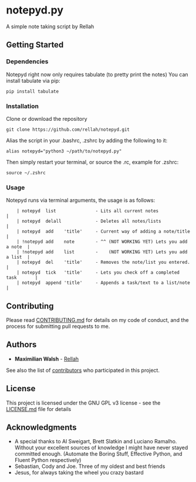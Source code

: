 # notepyd.py

A simple note taking script by Rellah

## Getting Started
 
### Dependencies

  Notepyd right now only requires tabulate (to pretty print the notes)
  You can install tabulate via pip:
  
  ```
  pip install tabulate
  ```
  
### Installation

  Clone or download the repository
  
  ```
  git clone https://github.com/rellah/notepyd.git
  ```

  Alias the script in your .bashrc, .zshrc by adding the following to it:

```
alias notepyd="python3 ~/path/to/notepyd.py"
```

Then simply restart your terminal, or source the .rc, example for .zshrc:
```
source ~/.zshrc
```


### Usage

  Notepyd runs via terminal arguments, the usage is as follows:

```
    | notepyd  list               - Lits all current notes                    |
    | notepyd  delall             - Deletes all notes/lists                   |
    | notepyd  add    'title'     - Current way of adding a note/title        |
    | !notepyd add    note        - ^^ (NOT WORKING YET) Lets you add a note  |
    | !notepyd add    list        -    (NOT WORKING YET) Lets you add a list  |
    | notepyd  del    'title'     - Removes the note/list you entered.        |
    | notepyd  tick   'title'     - Lets you check off a completed task       |
    | notepyd  append 'title'     - Appends a task/text to a list/note        |
```

## Contributing

Please read [CONTRIBUTING.md](https://gist.github.com/rellah/b24679402957c63ec426) for details on my code of conduct, and the process for submitting pull requests to me.


## Authors

* **Maximilian Walsh** - [Rellah](https://github.com/rellah)

See also the list of [contributors](https://github.com/rellah/notepyd/contributors) who participated in this project.


## License

This project is licensed under the GNU GPL v3 license - see the [LICENSE.md](LICENSE.md) file for details


## Acknowledgments

* A special thanks to Al Sweigart, Brett Slatkin and Luciano Ramalho. Without your excellent sources of knowledge I might have never stayed committed enough. (Automate the Boring Stuff, Effective Python, and Fluent Python respectively)
* Sebastian, Cody and Joe. Three of my oldest and best friends
* Jesus, for always taking the wheel you crazy bastard
